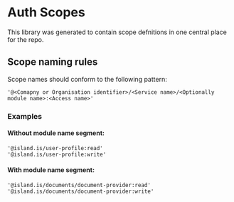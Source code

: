 # Auth Scopes

This library was generated to contain scope defnitions in one central place for the repo.

## Scope naming rules

Scope names should conform to the following pattern:

```
'@<Comapny or Organisation identifier>/<Service name>/<Optionally module name>:<Access name>'
```

### Examples

#### Without module name segment:

```
'@island.is/user-profile:read'
'@island.is/user-profile:write'
```

#### With module name segment:

```
'@island.is/documents/document-provider:read'
'@island.is/documents/document-provider:write'
```
